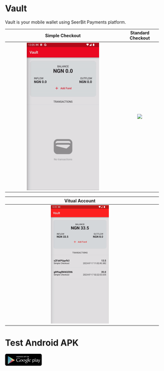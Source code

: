# Vault
 Vault is your mobile wallet using SeerBit Payments platform.

| Simple Checkout | Standard Checkout |
|       :---:     |      :---:        |
| <img src="/simple-checkout.gif" width="65%" /> | <img src="/standard-checkout.gif" width="65%" /> |

| Vitual Account |  |
|       :---:     |      :---:        |
| <img src="/virtual-account.gif" width="40%" /> | |

# Test Android APK
[<img src="/google.png" width="120px" />](https://bit.ly/3OkaWIa)